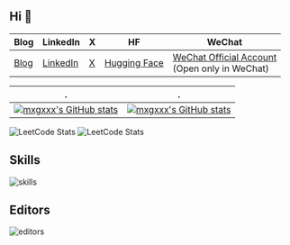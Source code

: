 ## Hi 👋

| Blog | LinkedIn | X | HF | WeChat |
|----------|----------|----------|----------|----------|
|   [Blog](https://leihsia.com/)  |   [LinkedIn](https://www.linkedin.com/in/leihsia/) |  [X](https://x.com/LEIXIA9)  | [Hugging Face](https://huggingface.co/reallei) | [WeChat Official Account](https://mp.weixin.qq.com/mp/profile_ext?action=home&__biz=MzIwNzQ5NDQ3Mg==&scene=124#wechat_redirect) <br> (Open only in WeChat) |


| .                                                                                                                                       | .                                                                                                                         |
|-----------------------------------------------------------------------------------------------------------------------------------------|---------------------------------------------------------------------------------------------------------------------------|
| [![mxgxxx's GitHub stats](https://github-readme-stats.vercel.app/api?username=lei-hsia)](https://githubfast.com/anuraghazra/github-readme-stats) | [![mxgxxx's GitHub stats](https://github-readme-stats.vercel.app/api/top-langs?username=lei-hsia&show_icons=true&locale=en&layout=compact)](https://github-readme-stats.vercel.app/api/top-langs?username=renyancheng&show_icons=true&locale=en&layout=compact) |

![LeetCode Stats](https://leetcard.jacoblin.cool/reallei?theme=light&font=Noto%20Sans&ext=heatmap&site=cn)
![LeetCode Stats](https://leetcard.jacoblin.cool/lei0108?theme=light&font=Noto%20Sans&ext=contest&site=us)


## Skills
![skills](https://skillicons.dev/icons?i=py,java,cpp,go,rust,redis,cuda)

## Editors
![editors](https://skillicons.dev/icons?i=pycharm,clion,idea,vscode)


<!--
**lei-hsia/lei-hsia** is a ✨ _special_ ✨ repository because its `README.md` (this file) appears on your GitHub profile.

Here are some ideas to get you started:

- 🔭 I’m currently working on ...
- 🌱 I’m currently learning ...
- 👯 I’m looking to collaborate on ...
- 🤔 I’m looking for help with ...
- 💬 Ask me about ...
- 📫 How to reach me: ...
- 😄 Pronouns: ...
- ⚡ Fun fact: ...
-->
